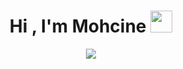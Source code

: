 <h1 align="center">Hi , I'm Mohcine <img src="https://media.giphy.com/media/hvRJCLFzcasrR4ia7z/giphy.gif" width="35"></h1>

<p align="center">
  <a href="https://github.com/DenverCoder1/readme-typing-svg">
    <img src="https://readme-typing-svg.herokuapp.com?font=Time+New+Roman&color=%23C8BE25&size=25&center=true&vCenter=true&width=650&height=180&lines=%F0%9F%92%BB+Computer+Science+Student+at+42+%26+EST;%F0%9F%9A%80+Passionate+about+software+and+system/web+development;%E2%9A%99%EF%B8%8F+Exploring+new+tech+and+building+projects;%F0%9F%90%A7+Linux+and+networking+lover;%E2%98%86+Future+software+engineer">
  </a>
</p>

